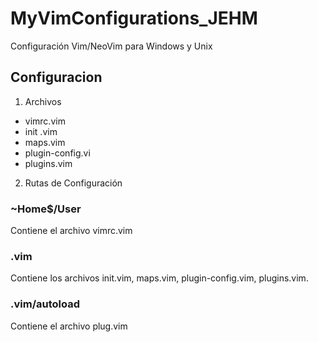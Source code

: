 # MyVimConfigurations_JEHM
Configuración Vim/NeoVim para Windows y Unix

## Configuracion
1. Archivos
  - vimrc.vim
  - init .vim
  - maps.vim
  - plugin-config.vi
  - plugins.vim
2. Rutas de Configuración

### ~Home$/User
Contiene el archivo vimrc.vim

### .vim
Contiene los archivos init.vim, maps.vim, plugin-config.vim, plugins.vim.

### .vim/autoload
Contiene el archivo plug.vim

